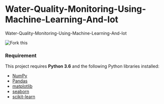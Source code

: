 # Water-Quality-Monitoring-Using-Machine-Learning-And-Iot
Water-Quality-Monitoring-Using-Machine-Learning-And-Iot

![Fork this](https://media.giphy.com/media/h6x0ROdzJy4TKyUu1b/giphy.gif)



### Requirement

This project requires **Python 3.6** and the following Python libraries installed:

- [NumPy](http://www.numpy.org/)
- [Pandas](http://pandas.pydata.org)
- [matplotlib](http://matplotlib.org/)
- [seaborn](https://seaborn.pydata.org/installing.html)
- [scikit-learn](http://scikit-learn.org/stable/)
